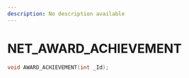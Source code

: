 ```yaml
---
description: No description available 
---
```


# NET\_AWARD_ACHIEVEMENT

```cpp
void AWARD_ACHIEVEMENT(int _Id);
```